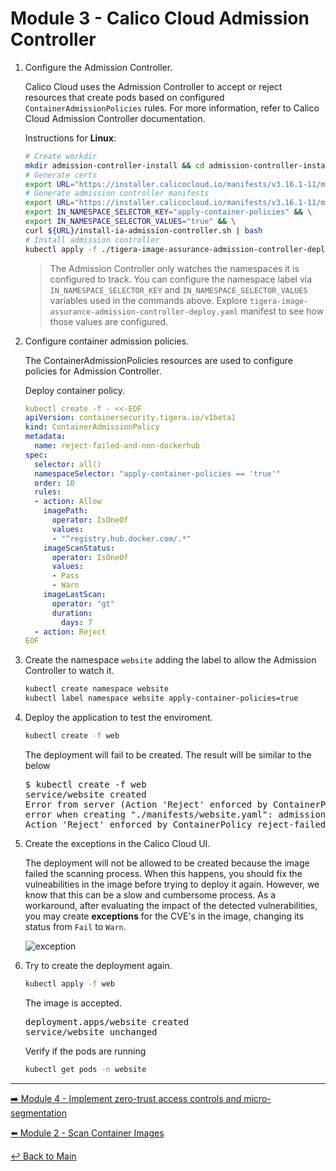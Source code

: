 # Module 3 - Calico Cloud Admission Controller

1. Configure the Admission Controller.

   Calico Cloud uses the Admission Controller to accept or reject resources that create pods based on configured `ContainerAdmissionPolicies` rules. For more information, refer to Calico Cloud Admission Controller documentation.

   Instructions for **Linux**:

   ```bash
   # Create workdir
   mkdir admission-controller-install && cd admission-controller-install
   # Generate certs
   export URL="https://installer.calicocloud.io/manifests/v3.16.1-11/manifests" && curl ${URL}/generate-open-ssl-key-cert-pair.sh | bash
   # Generate admission controller manifests
   export URL="https://installer.calicocloud.io/manifests/v3.16.1-11/manifests" && \
   export IN_NAMESPACE_SELECTOR_KEY="apply-container-policies" && \
   export IN_NAMESPACE_SELECTOR_VALUES="true" && \
   curl ${URL}/install-ia-admission-controller.sh | bash
   # Install admission controller
   kubectl apply -f ./tigera-image-assurance-admission-controller-deploy.yaml && cd ..
   ```

   > The Admission Controller only watches the namespaces it is configured to track. You can configure the namespace label via `IN_NAMESPACE_SELECTOR_KEY` and `IN_NAMESPACE_SELECTOR_VALUES` variables used in the commands above. Explore    `tigera-image-assurance-admission-controller-deploy.yaml` manifest to see how those values are configured.

2. Configure container admission policies.

   The ContainerAdmissionPolicies resources are used to configure policies for Admission Controller.

   Deploy container policy.

   ```yaml
   kubectl create -f - <<-EOF
   apiVersion: containersecurity.tigera.io/v1beta1
   kind: ContainerAdmissionPolicy
   metadata:
     name: reject-failed-and-non-dockerhub
   spec:
     selector: all()
     namespaceSelector: "apply-container-policies == 'true'"
     order: 10
     rules:
     - action: Allow
       imagePath:
         operator: IsOneOf
         values:
         - "^registry.hub.docker.com/.*"
       imageScanStatus:
         operator: IsOneOf
         values:
         - Pass
         - Warn
       imageLastScan:
         operator: "gt"
         duration:
           days: 7
     - action: Reject
   EOF
   ```

3. Create the namespace `website` adding the label to allow the Admission Controller to watch it.

   ```bash
   kubectl create namespace website
   kubectl label namespace website apply-container-policies=true
   ```

4. Deploy the application to test the enviroment.

   ```bash
   kubectl create -f web
   ```

   The deployment will fail to be created. The result will be similar to the below

   <pre>
   $ kubectl create -f web
   service/website created
   Error from server (Action 'Reject' enforced by ContainerPolicy reject-failed-and-non-dockerhub rule index 1):
   error when creating "./manifests/website.yaml": admission webhook "image-assurance.tigera.io" denied the request:
   Action 'Reject' enforced by ContainerPolicy reject-failed-and-non-dockerhub rule index 1
   </pre>

5. Create the exceptions in the Calico Cloud UI.

   The deployment will not be allowed to be created because the image failed the scanning process.
   When this happens, you should fix the vulneabilities in the image before trying to deploy it again. However, we know that this can be a slow and cumbersome process. As a workaround, after evaluating the impact of the detected vulnerabilities, you may create **exceptions** for the CVE's in the image, changing its status from `Fail` to `Warn`.

   ![exception](https://user-images.githubusercontent.com/104035488/207643561-ed2eec90-03a8-4fc7-a085-c845121fd21a.gif)

6. Try to create the deployment again.

   ```bash
   kubectl apply -f web
   ```

   The image is accepted.

   <pre>
   deployment.apps/website created
   service/website unchanged
   </pre>

   Verify if the pods are running

   ```bash
   kubectl get pods -n website
   ```
   
---  

[:arrow_right: Module 4 - Implement zero-trust access controls and micro-segmentation](/mod/module-4-security-guardrails.md ) <br>

[:arrow_left: Module 2 - Scan Container Images](/mod/module-2-scan-images.md)

[:leftwards_arrow_with_hook: Back to Main](../README.md)